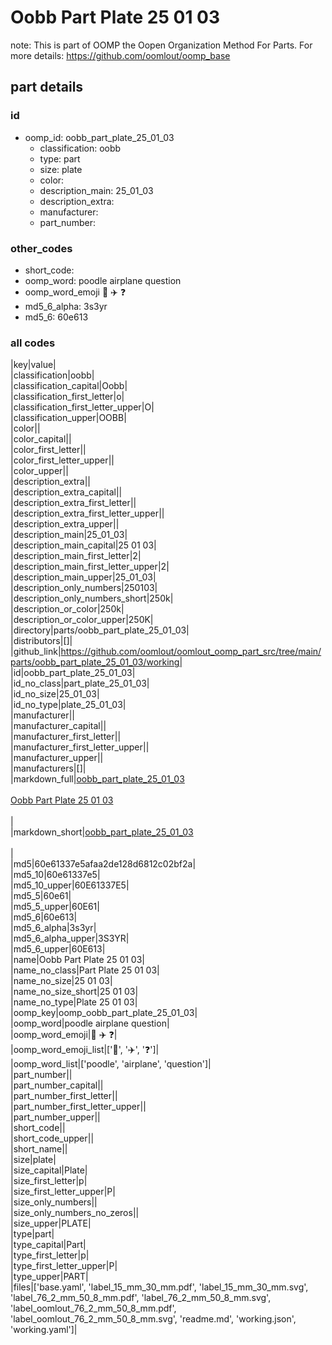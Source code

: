 # Oobb Part Plate 25 01 03  

note: This is part of OOMP the Oopen Organization Method For Parts. For more details: https://github.com/oomlout/oomp_base

##  part details





### id
* oomp_id: oobb_part_plate_25_01_03
  * classification: oobb
  * type: part
  * size: plate
  * color: 
  * description_main: 25_01_03
  * description_extra: 
  * manufacturer: 
  * part_number: 

### other_codes
* short_code: 
* oomp_word: poodle airplane question
* oomp_word_emoji :poodle: :airplane: :question:
* md5_6_alpha: 3s3yr
* md5_6: 60e613

### all codes 
|key|value|  
|classification|oobb|  
|classification_capital|Oobb|  
|classification_first_letter|o|  
|classification_first_letter_upper|O|  
|classification_upper|OOBB|  
|color||  
|color_capital||  
|color_first_letter||  
|color_first_letter_upper||  
|color_upper||  
|description_extra||  
|description_extra_capital||  
|description_extra_first_letter||  
|description_extra_first_letter_upper||  
|description_extra_upper||  
|description_main|25_01_03|  
|description_main_capital|25 01 03|  
|description_main_first_letter|2|  
|description_main_first_letter_upper|2|  
|description_main_upper|25_01_03|  
|description_only_numbers|250103|  
|description_only_numbers_short|250k|  
|description_or_color|250k|  
|description_or_color_upper|250K|  
|directory|parts/oobb_part_plate_25_01_03|  
|distributors|[]|  
|github_link|https://github.com/oomlout/oomlout_oomp_part_src/tree/main/parts/oobb_part_plate_25_01_03/working|  
|id|oobb_part_plate_25_01_03|  
|id_no_class|part_plate_25_01_03|  
|id_no_size|25_01_03|  
|id_no_type|plate_25_01_03|  
|manufacturer||  
|manufacturer_capital||  
|manufacturer_first_letter||  
|manufacturer_first_letter_upper||  
|manufacturer_upper||  
|manufacturers|[]|  
|markdown_full|[oobb_part_plate_25_01_03](https://github.com/oomlout/oomlout_oomp_part_src/tree/main/parts/oobb_part_plate_25_01_03/working)<br>[](https://github.com/oomlout/oomlout_oomp_part_src/tree/main/parts/oobb_part_plate_25_01_03/working)<br>[Oobb Part Plate 25 01 03](https://github.com/oomlout/oomlout_oomp_part_src/tree/main/parts/oobb_part_plate_25_01_03/working)<br><br>|  
|markdown_short|[oobb_part_plate_25_01_03](https://github.com/oomlout/oomlout_oomp_part_src/tree/main/parts/oobb_part_plate_25_01_03/working)<br><br>|  
|md5|60e61337e5afaa2de128d6812c02bf2a|  
|md5_10|60e61337e5|  
|md5_10_upper|60E61337E5|  
|md5_5|60e61|  
|md5_5_upper|60E61|  
|md5_6|60e613|  
|md5_6_alpha|3s3yr|  
|md5_6_alpha_upper|3S3YR|  
|md5_6_upper|60E613|  
|name|Oobb Part Plate 25 01 03|  
|name_no_class|Part Plate 25 01 03|  
|name_no_size|25 01 03|  
|name_no_size_short|25 01 03|  
|name_no_type|Plate 25 01 03|  
|oomp_key|oomp_oobb_part_plate_25_01_03|  
|oomp_word|poodle airplane question|  
|oomp_word_emoji|:poodle: :airplane: :question:|  
|oomp_word_emoji_list|[':poodle:', ':airplane:', ':question:']|  
|oomp_word_list|['poodle', 'airplane', 'question']|  
|part_number||  
|part_number_capital||  
|part_number_first_letter||  
|part_number_first_letter_upper||  
|part_number_upper||  
|short_code||  
|short_code_upper||  
|short_name||  
|size|plate|  
|size_capital|Plate|  
|size_first_letter|p|  
|size_first_letter_upper|P|  
|size_only_numbers||  
|size_only_numbers_no_zeros||  
|size_upper|PLATE|  
|type|part|  
|type_capital|Part|  
|type_first_letter|p|  
|type_first_letter_upper|P|  
|type_upper|PART|  
|files|['base.yaml', 'label_15_mm_30_mm.pdf', 'label_15_mm_30_mm.svg', 'label_76_2_mm_50_8_mm.pdf', 'label_76_2_mm_50_8_mm.svg', 'label_oomlout_76_2_mm_50_8_mm.pdf', 'label_oomlout_76_2_mm_50_8_mm.svg', 'readme.md', 'working.json', 'working.yaml']|  
